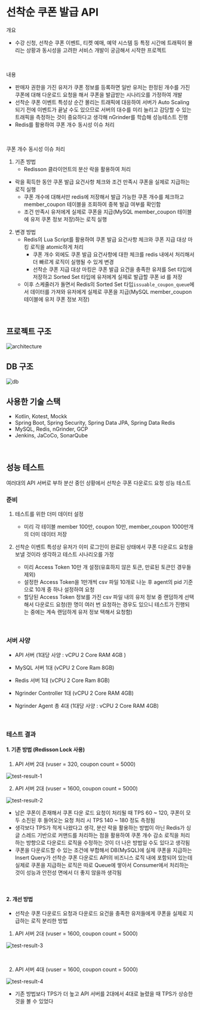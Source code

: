 # 선착순 쿠폰 발급 API
개요
 - 수강 신청, 선착순 쿠폰 이벤트, 티켓 예매, 예약 시스템 등 특정 시간에 트래픽이 몰리는 상황과 동시성을 고려한 서비스 개발이 궁금해서 시작한 프로젝트 

<br>

내용

 - 판매자 권한을 가진 유저가 쿠폰 정보를 등록하면 일반 유저는 한정된 개수를 가진 쿠폰에 대해 다운로드 요청을 해서 쿠폰을 발급받는 시나리오를 가정하여 개발
- 선착순 쿠폰 이벤트 특성상 순간 몰리는 트래픽에 대응하여 서버가 Auto Scaling 되기 전에 이벤트가 끝날 수도 있으므로 서버의 대수를 미리 늘리고 감당할 수 있는 트래픽을 측정하는 것이 중요하다고 생각해 nGrinder를 학습해 성능테스트 진행
- Redis를 활용하여 쿠폰 개수 동시성 이슈 처리

<br>

쿠폰 개수 동시성 이슈 처리

1. 기존 방법 
   - Redisson 클라이언트의 분산 락을 활용하여 처리
- 락을 획득한 동안 쿠폰 발급 요건사항 체크와 조건 만족시 쿠폰을 실제로 지급하는 로직 실행
   - 쿠폰 개수에 대해서만 redis에 저장해서 발급 가능한 쿠폰 개수를 체크하고 member_coupon 테이블을 조회하여 중복 발급 여부를 확인함
   - 조건 만족시 유저에게 실제로 쿠폰을 지급(MySQL member_coupon 테이블에 유저 쿠폰 정보 저장)하는 로직 실행
   
2. 변경 방법
   - Redis의 Lua Script를 활용하여 쿠폰 발급 요건사항 체크와 쿠폰 지급 대상 마킹 로직을 atomic하게 처리
     - 쿠폰 개수 외에도 쿠폰 발급 요건사항에 대한 체크를 redis 내에서 처리해서 더 빠르게 로직이 실행될 수 있게 변경
     - 선착순 쿠폰 지급 대상 마킹은 쿠폰 발급 요건을 충족한 유저를 Set 타입에 저장하고 Sorted Set 타입에 유저에게 실제로 발급할 쿠폰 id 를 저장
   - 이후 스케줄러가 돌면서 Redis의 Sorted Set 타입`issuable_coupon_queue`에서 데이터를 가져와 유저에게 실제로 쿠폰을 지급(MySQL member_coupon 테이블에 유저 쿠폰 정보 저장)

<br>

## 프로젝트 구조

![architecture](./etc/architecture.png)

## DB 구조

![db](./etc/db.png)

## 사용한 기술 스택

- Kotlin, Kotest, Mockk
- Spring Boot, Spring Security, Spring Data JPA, Spring Data Redis
- MySQL, Redis, nGrinder, GCP
- Jenkins, JaCoCo, SonarQube

<br>

## 성능 테스트

여러대의 API 서버로 부하 분산 중인 상황에서 선착순 쿠폰 다운로드 요청 성능 테스트

### 준비

1. 테스트를 위한 더미 데이터 설정
   - 미리 각 테이블 member 100만, coupon 10만, member_coupon 1000만개의 더미 데이터 저장

2. 선착순 이벤트 특성상 유저가 이미 로그인이 완료된 상태에서 쿠폰 다운로드 요청을 보낼 것이라 생각하고 테스트 시나리오를 가정
   - 미리 Access Token 10만 개 설정(유효하지 않은 토큰, 만료된 토큰인 경우들 제외)
   - 설정한 Access Token을 1만개씩 csv 파일 10개로 나눈 후 agent의 pid 기준으로 10개 중 하나 설정하여 요청
   - 할당된 Access Token 정보를 가진 csv 파일 내의 유저 정보 중 랜덤하게 선택해서 다운로드 요청(한 명이 여러 번 요청하는 경우도 있으니 테스트가 진행되는 중에는 계속 랜덤하게 유저 정보 택해서 요청함)

<br>

### 서버 사양

- API 서버 (1대당 사양 : vCPU 2 Core RAM 4GB )

- MySQL 서버 1대 (vCPU 2 Core Ram 8GB)

- Redis 서버 1대 (vCPU 2 Core Ram 8GB)

- Ngrinder Controller 1대 (vCPU 2 Core RAM 4GB)

- Ngrinder Agent 총 4대 (1대당 사양 : vCPU 2 Core RAM 4GB)

<br>

### 테스트 결과

#### 1. 기존 방법 (Redisson Lock 사용)

1. API 서버 2대 (vuser = 320, coupon count = 5000)

![test-result-1](./etc/test-result-1.jpg)

2. API 서버 2대 (vuser = 1600, coupon count = 5000)

![test-result-2](./etc/test-result-2.jpg)

- 남은 쿠폰이 존재해서 쿠폰 다운 로드 요청이 처리될 때 TPS 60 ~ 120, 쿠폰이 모두 소진된 후 들어오는 요청 처리 시 TPS 140 ~ 180 정도 측정됨
- 생각보다 TPS가 적게 나왔다고 생각, 분산 락을 활용하는 방법이 아닌 Redis가 싱글 스레드 기반으로 커맨드를 처리하는 점을 활용하여 쿠폰 개수 감소 로직을 처리하는 방향으로 다운로드 로직을 수정하는 것이 더 나은 방법일 수도 있다고 생각됨
- 쿠폰을 다운로드할 수 있는 조건에 부합해서 DB(MySQL)에 실제 쿠폰을 지급하는 Insert Query가 선착순 쿠폰 다운로드 API의 비즈니스 로직 내에 포함되어 있는데 실제로 쿠폰을 지급하는 로직은 따로 Queue에 쌓아서 Consumer에서 처리하는 것이 성능과 안전성 면에서 더 좋지 않을까 생각됨

<br>

#### 2. 개선 방법

- 선착순 쿠폰 다운로드 요청과 다운로드 요건을 충족한 유저들에게 쿠폰을 실제로 지급하는 로직 분리한 방법

1. API 서버 2대 (vuser = 1600, coupon count = 5000)

![test-result-3](./etc/test-result-3.jpg)

<br>

2. API 서버 4대 (vuser = 1600, coupon count = 5000)

![test-result-4](./etc/test-result-4.jpg)

- 기존 방법보다 TPS가 더 높고 API 서버를 2대에서 4대로 늘렸을 때 TPS가 상승한 것을 볼 수 있었다


